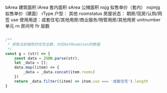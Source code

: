 bArea 建筑面积
iArea 套内面积
sArea 公摊面积
nsjg 拟售单价（套内）
nsjmjg 拟售单价（建面）
rType 户型： 其他
roomstatus 房屋状态： 期房/现房/认购/网签
use 使用用途：成套住宅/其他用房/商业服务/物管用房/其他用房
unitnumber 单元
rn 房间号
flr 层数

```javascript

/**
 * 获取当前楼栋的住宅总数，对应GetRoomJson的数据
 */
const g = (str) => {
    const data = JSON.parse(str);
    let _data = [];
    data.map((item) => {
        _data = _data.concat(item.rooms)
    })
    return _data.filter((item) => item.use === '成套住宅').length
}
```